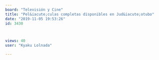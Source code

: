 ```yaml
---
board: "Televisión y Cine"
title: "Pel&iacute;culas completas disponibles en Jud&iacute;otubo"
date: "2019-11-05 19:53:26"
id: 3430



views: 40
user: "Kyaku Lolnada"

---
```

